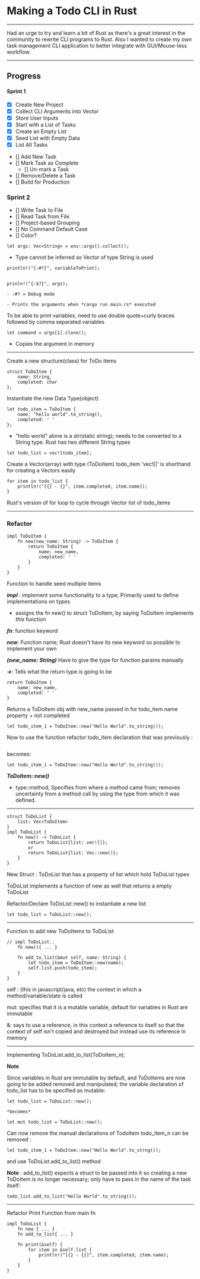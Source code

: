 # Making a Todo CLI in Rust
---

Had an urge to try and learn a bit of Rust as there's a great interest in the community to rewrite CLI programs to Rust. Also I wanted to create my own task management CLI application to better integrate with GUI/Mouse-less workflow.

---
## Progress

#### Sprint 1

* [x] Create New Project
* [x] Collect CLI Arguments into Vector
* [x] Store User Inputs
* [x] Start with a List of Tasks 
* [x] Create an Empty List 
* [x] Seed List with Empty Data
* [x] List All Tasks
* [] Add New Task
* [] Mark Task as Complete
	* [] Un-mark a Task
* [] Remove/Delete a Task
* [] Build for Production
 
### Sprint 2

* [] Write Task to File
* [] Read Task from File
* [] Project-based Grouping
* [] No Command Default Case
* [] Color?
 

 ``` let args: Vec<String> = env::args().collect();  ```
 
 - Type cannot be inferred so Vector of type String is used

 ```
 println!("{:#?}", variableToPrint);


 prinln!("{:$?}", args); 
 ```
 

	- :#? = Debug mode
 
	- Prints the arguments when *cargo run main.rs* executed
 
 To be able to print variables, need to use double quote+curly braces followed
 by comma separated variables

 ```
 let command = args[1].clone(); 
 ```
 
- Copies the argument in memory 

---
Create a new structure(class) for ToDo items
```
struct ToDoItem {
	name: String,
	completed: char
};
```

Instantiate the new Data Type(object)
```
let todo_item = ToDoItem {
	name: "hello world".to_string(),
	completed: ' '
};
```

- "hello world" alone is a str(static string); needs to be converted to a String type. Rust has two different String types



```
let todo_list = vec![todo_item];
```
Create a Vector(array) with type (ToDoItem) todo_item
'vec![]' is shorthand for creating a Vectors easily

```
for item in todo_list {
	println!("[{} - {}", item.completed, item.name]);
}
```
Rust's version of for loop to cycle through Vector list of todo_items

---
### Refactor

```
impl ToDoItem {
	fn new(new_name: String) -> ToDoItem {
		return ToDoItem {
			name: new_name,
			completed: ' '
		}
	}
}
```
Function to handle seed multiple items

***impl*** : implement some functionality to a type; Primarily used to define implementations on types 

- assigns the fn new() to struct ToDoItem, by saying ToDoItem implements *this* function 

***fn***: function keyword 

***new***: Function name; Rust doesn't have its new keyword so possible to implement  your own

***(new_name: String)*** Have to give the type for function params manually

***->***: Tells what the return type is going to be

```
return ToDoItem {  
	name: new_name,
	completed: ' '
} 
```  
Returns a ToDoItem obj with new_name passed in for todo_item.name property + not completed 

```
let todo_item_1 = ToDoItem::new("Hello World".to_string());
```
Now to use the function refactor todo_item declaration that was previously :
``` let todo_item = "Hello World".to_string();
```

becomes:

```
let todo_item_1 = ToDoItem::new("Hello World".to_string());
```

***ToDoItem::new()***
	
 - type::method, Specifies from where a method came from; removes uncertainty from a method call by using the type from which it was defined.
 
---

``` 
struct ToDoList {
	list: Vec<ToDoItem>
}
impl ToDoList {
	fn new() -> ToDoList {
		return ToDoList{list: vec![]};
		or
		return ToDoList{list: Vec::new()};
	}
}
```

New Struct : ToDoList that has a property of list which hold ToDoList types

ToDoList implements a function of new as well that returns a empty ToDoList
 
Refactor/Declare ToDoList::new() to instantiate a new list: 

```
let todo_list = ToDoList::new();
```
---
Function to add new ToDoItems to ToDoList
```
// impl ToDoList.. 
	fn new(){ ... }

	fn add_to_list(&mut self, name: String) {
		let todo_item = ToDoItem::new(name);
		self.list.push(todo_item);
	}
}
```

self : (this in javascript/java, etc)  the context in which a method/variable/state is called

mut: specifies that it is a mutable variable, default for variables in Rust are immutable

&: says to use a reference, in this context a reference to itself so that the context of self isn't copied and destroyed but instead use its reference in memory

---
Implementing ToDoList.add_to_list(ToDoItem_n);

**Note**

Since variables in Rust are immutable by default, and ToDoItems are now going to be added removed and manipulated; the variable declaration of todo_list has to be specified as mutable:

```
let todo_list = ToDoList::new();

*becomes*

let mut todo_list = ToDoList::new();
```

Can now remove the manual declarations of TodoItem todo_item_n can be removed :
```
let todo_item_1 = ToDoItem::new("Hello World".to_strng());
```
and use ToDoList.add_to_list() method

**Note** : add_to_list() expects a struct to be passed into it so creating a new ToDoItem is no longer necessary; only have to pass in the name of the task itself:
```
todo_list.add_to_list("Hello World".to_string());
```

---
Refactor Print Function from main fn
```
impl ToDoList {
	fn new { ... }
	fn add_to_list{ ... }
	
	fn print(&self) {
		for item in &self.list {
			println!("[{} - {}]", item.completed, item.name);
		}
	}
}
```
